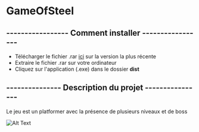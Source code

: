 # GameOfSteel

## ----------------- Comment installer ----------------- 
* Télécharger le fichier .rar [ici](https://github.com/Steelataure/Platformer/releases) sur la version la plus récente
* Extraire le fichier .rar sur votre ordinateur
* Cliquez sur l'application (.exe) dans le dossier **dist**

## --------------- Description du projet ----------------

Le jeu est un platformer avec la présence de plusieurs niveaux et de boss

![Alt Text](https://media.giphy.com/media/1xWPIIFLUX7zRWFXTe/giphy.gif)



